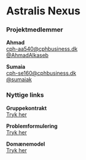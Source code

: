 # Astralis Nexus
### Projektmedlemmer
**Ahmad**  
cph-aa540@cphbusiness.dk  
[@AhmadAlkaseb](https://github.com/AhmadAlkaseb)

**Sumaia**  
cph-se160@cphbusiness.dk  
[@sumaiak](https://github.com/sumaiak)

### Nyttige links

**Gruppekontrakt**  
[Tryk her](https://github.com/AhmadAlkaseb/AstralisNexus/blob/main/Documentation/group-contract.md)

**Problemformulering**  
[Tryk her](https://github.com/AhmadAlkaseb/AstralisNexus/blob/main/Documentation/problem%20formulation.md)

**Domænemodel**  
[Tryk her](https://github.com/AhmadAlkaseb/AstralisNexus/blob/main/Backend/documentation/domain-model.puml)
